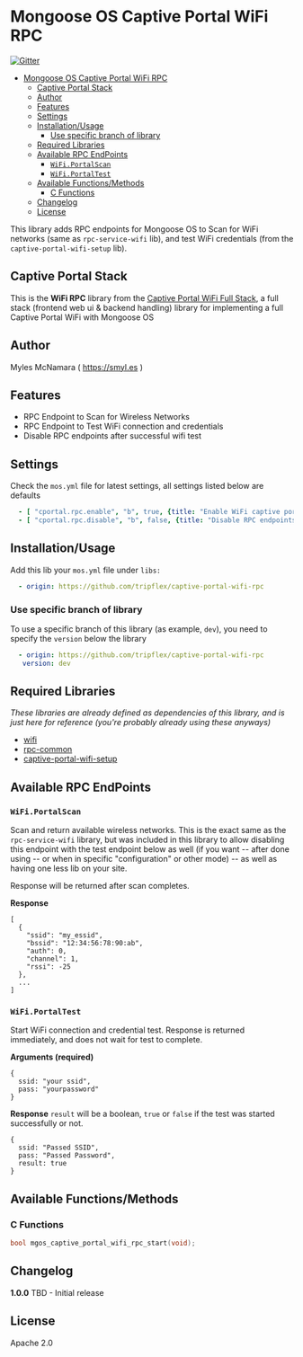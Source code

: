 # Mongoose OS Captive Portal WiFi RPC

[![Gitter](https://badges.gitter.im/cesanta/mongoose-os.svg)](https://gitter.im/cesanta/mongoose-os?utm_source=badge&utm_medium=badge&utm_campaign=pr-badge)

- [Mongoose OS Captive Portal WiFi RPC](#mongoose-os-captive-portal-wifi-rpc)
  - [Captive Portal Stack](#captive-portal-stack)
  - [Author](#author)
  - [Features](#features)
  - [Settings](#settings)
  - [Installation/Usage](#installationusage)
    - [Use specific branch of library](#use-specific-branch-of-library)
  - [Required Libraries](#required-libraries)
  - [Available RPC EndPoints](#available-rpc-endpoints)
    - [`WiFi.PortalScan`](#wifiportalscan)
    - [`WiFi.PortalTest`](#wifiportaltest)
  - [Available Functions/Methods](#available-functionsmethods)
    - [C Functions](#c-functions)
  - [Changelog](#changelog)
  - [License](#license)

This library adds RPC endpoints for Mongoose OS to Scan for WiFi networks (same as `rpc-service-wifi` lib), and test WiFi credentials (from the `captive-portal-wifi-setup` lib).

## Captive Portal Stack

This is the **WiFi RPC** library from the [Captive Portal WiFi Full Stack](https://github.com/tripflex/captive-portal-wifi-stack), a full stack (frontend web ui & backend handling) library for implementing a full Captive Portal WiFi with Mongoose OS

## Author
Myles McNamara ( https://smyl.es )

## Features
- RPC Endpoint to Scan for Wireless Networks
- RPC Endpoint to Test WiFi connection and credentials
- Disable RPC endpoints after successful wifi test

## Settings
Check the `mos.yml` file for latest settings, all settings listed below are defaults

```yaml
  - [ "cportal.rpc.enable", "b", true, {title: "Enable WiFi captive portal RPC endpoints on device boot"}]
  - [ "cportal.rpc.disable", "b", false, {title: "Disable RPC endpoints after successful WiFi test"}]
```

## Installation/Usage
Add this lib your `mos.yml` file under `libs:`

```yaml
  - origin: https://github.com/tripflex/captive-portal-wifi-rpc
```

### Use specific branch of library
To use a specific branch of this library (as example, `dev`), you need to specify the `version` below the library

```yaml
  - origin: https://github.com/tripflex/captive-portal-wifi-rpc
   version: dev
```

## Required Libraries
*These libraries are already defined as dependencies of this library, and is just here for reference (you're probably already using these anyways)*
- [wifi](https://github.com/mongoose-os-libs/wifi)
- [rpc-common](https://github.com/mongoose-os-libs/rpc-common)
- [captive-portal-wifi-setup](https://github.com/tripflex/captive-portal-wifi-setup)
  
## Available RPC EndPoints

### `WiFi.PortalScan`
Scan and return available wireless networks.  This is the exact same as the `rpc-service-wifi` library, but was included in this library to allow disabling this endpoint with the test endpoint below as well (if you want -- after done using -- or when in specific "configuration" or other mode) -- as well as having one less lib on your site.

Response will be returned after scan completes.

**Response**
```
[
  {
    "ssid": "my_essid",
    "bssid": "12:34:56:78:90:ab",
    "auth": 0,
    "channel": 1,
    "rssi": -25
  },
  ...
]
```

### `WiFi.PortalTest`
Start WiFi connection and credential test.  Response is returned immediately, and does not wait for test to complete.

**Arguments (required)**
```
{
  ssid: "your ssid",
  pass: "yourpassword"
}
```

**Response**
`result` will be a boolean, `true` or `false` if the test was started successfully or not.
```
{
  ssid: "Passed SSID",
  pass: "Passed Password",
  result: true
}
```
## Available Functions/Methods

### C Functions
```C
bool mgos_captive_portal_wifi_rpc_start(void);
```

## Changelog

**1.0.0** TBD - Initial release

## License
Apache 2.0